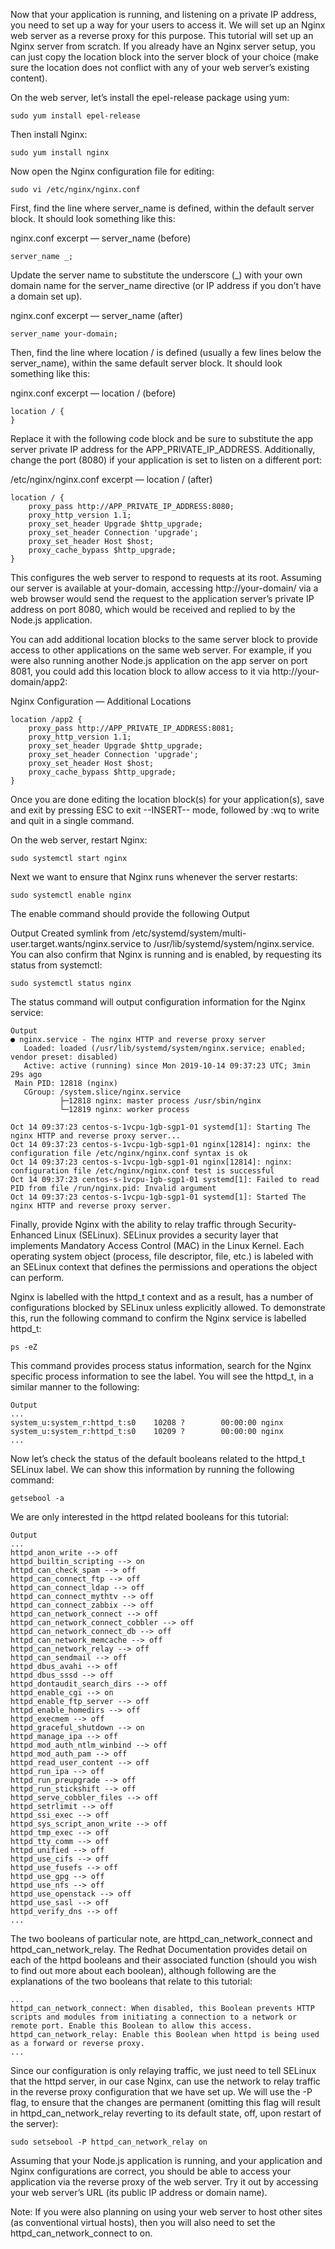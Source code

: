 Now that your application is running, and listening on a private IP address, you need to set up a way for your users to access it. We will set up an Nginx web server as a reverse proxy for this purpose. This tutorial will set up an Nginx server from scratch. If you already have an Nginx server setup, you can just copy the location block into the server block of your choice (make sure the location does not conflict with any of your web server’s existing content).

On the web server, let’s install the epel-release package using yum:
```
sudo yum install epel-release
``` 
Then install Nginx:
```
sudo yum install nginx
``` 
Now open the Nginx configuration file for editing:
```
sudo vi /etc/nginx/nginx.conf
``` 
First, find the line where server_name is defined, within the default server block. It should look something like this:

nginx.conf excerpt — server_name (before)
```
server_name _;
``` 
Update the server name to substitute the underscore (_) with your own domain name for the server_name directive (or IP address if you don’t have a domain set up).

nginx.conf excerpt — server_name (after)
```
server_name your-domain;
``` 
Then, find the line where location / is defined (usually a few lines below the server_name), within the same default server block. It should look something like this:

nginx.conf excerpt — location / (before)
```
location / {
}
``` 
Replace it with the following code block and be sure to substitute the app server private IP address for the APP_PRIVATE_IP_ADDRESS. Additionally, change the port (8080) if your application is set to listen on a different port:

/etc/nginx/nginx.conf excerpt — location / (after)
```
location / {
    proxy_pass http://APP_PRIVATE_IP_ADDRESS:8080;
    proxy_http_version 1.1;
    proxy_set_header Upgrade $http_upgrade;
    proxy_set_header Connection 'upgrade';
    proxy_set_header Host $host;
    proxy_cache_bypass $http_upgrade;
}
``` 
This configures the web server to respond to requests at its root. Assuming our server is available at your-domain, accessing http://your-domain/ via a web browser would send the request to the application server’s private IP address on port 8080, which would be received and replied to by the Node.js application.

You can add additional location blocks to the same server block to provide access to other applications on the same web server. For example, if you were also running another Node.js application on the app server on port 8081, you could add this location block to allow access to it via http://your-domain/app2:

Nginx Configuration — Additional Locations
```
location /app2 {
    proxy_pass http://APP_PRIVATE_IP_ADDRESS:8081;
    proxy_http_version 1.1;
    proxy_set_header Upgrade $http_upgrade;
    proxy_set_header Connection 'upgrade';
    proxy_set_header Host $host;
    proxy_cache_bypass $http_upgrade;
}
``` 
Once you are done editing the location block(s) for your application(s), save and exit by pressing ESC to exit --INSERT-- mode, followed by :wq to write and quit in a single command.

On the web server, restart Nginx:
```
sudo systemctl start nginx
``` 
Next we want to ensure that Nginx runs whenever the server restarts:
```
sudo systemctl enable nginx
``` 
The enable command should provide the following Output

Output
Created symlink from /etc/systemd/system/multi-user.target.wants/nginx.service to /usr/lib/systemd/system/nginx.service.
You can also confirm that Nginx is running and is enabled, by requesting its status from systemctl:
```
sudo systemctl status nginx
``` 
The status command will output configuration information for the Nginx service:
```
Output
● nginx.service - The nginx HTTP and reverse proxy server
   Loaded: loaded (/usr/lib/systemd/system/nginx.service; enabled; vendor preset: disabled)
   Active: active (running) since Mon 2019-10-14 09:37:23 UTC; 3min 29s ago
 Main PID: 12818 (nginx)
   CGroup: /system.slice/nginx.service
           ├─12818 nginx: master process /usr/sbin/nginx
           └─12819 nginx: worker process

Oct 14 09:37:23 centos-s-1vcpu-1gb-sgp1-01 systemd[1]: Starting The nginx HTTP and reverse proxy server...
Oct 14 09:37:23 centos-s-1vcpu-1gb-sgp1-01 nginx[12814]: nginx: the configuration file /etc/nginx/nginx.conf syntax is ok
Oct 14 09:37:23 centos-s-1vcpu-1gb-sgp1-01 nginx[12814]: nginx: configuration file /etc/nginx/nginx.conf test is successful
Oct 14 09:37:23 centos-s-1vcpu-1gb-sgp1-01 systemd[1]: Failed to read PID from file /run/nginx.pid: Invalid argument
Oct 14 09:37:23 centos-s-1vcpu-1gb-sgp1-01 systemd[1]: Started The nginx HTTP and reverse proxy server.
```
Finally, provide Nginx with the ability to relay traffic through Security-Enhanced Linux (SELinux). SELinux provides a security layer that implements Mandatory Access Control (MAC) in the Linux Kernel. Each operating system object (process, file descriptor, file, etc.) is labeled with an SELinux context that defines the permissions and operations the object can perform.

Nginx is labelled with the httpd_t context and as a result, has a number of configurations blocked by SELinux unless explicitly allowed. To demonstrate this, run the following command to confirm the Nginx service is labelled httpd_t:
```
ps -eZ
``` 
This command provides process status information, search for the Nginx specific process information to see the label. You will see the httpd_t, in a similar manner to the following:
```
Output
...
system_u:system_r:httpd_t:s0    10208 ?        00:00:00 nginx
system_u:system_r:httpd_t:s0    10209 ?        00:00:00 nginx
...
```
Now let’s check the status of the default booleans related to the httpd_t SELinux label. We can show this information by running the following command:
```
getsebool -a
``` 
We are only interested in the httpd related booleans for this tutorial:
```
Output
...
httpd_anon_write --> off
httpd_builtin_scripting --> on
httpd_can_check_spam --> off
httpd_can_connect_ftp --> off
httpd_can_connect_ldap --> off
httpd_can_connect_mythtv --> off
httpd_can_connect_zabbix --> off
httpd_can_network_connect --> off
httpd_can_network_connect_cobbler --> off
httpd_can_network_connect_db --> off
httpd_can_network_memcache --> off
httpd_can_network_relay --> off
httpd_can_sendmail --> off
httpd_dbus_avahi --> off
httpd_dbus_sssd --> off
httpd_dontaudit_search_dirs --> off
httpd_enable_cgi --> on
httpd_enable_ftp_server --> off
httpd_enable_homedirs --> off
httpd_execmem --> off
httpd_graceful_shutdown --> on
httpd_manage_ipa --> off
httpd_mod_auth_ntlm_winbind --> off
httpd_mod_auth_pam --> off
httpd_read_user_content --> off
httpd_run_ipa --> off
httpd_run_preupgrade --> off
httpd_run_stickshift --> off
httpd_serve_cobbler_files --> off
httpd_setrlimit --> off
httpd_ssi_exec --> off
httpd_sys_script_anon_write --> off
httpd_tmp_exec --> off
httpd_tty_comm --> off
httpd_unified --> off
httpd_use_cifs --> off
httpd_use_fusefs --> off
httpd_use_gpg --> off
httpd_use_nfs --> off
httpd_use_openstack --> off
httpd_use_sasl --> off
httpd_verify_dns --> off
...
```
The two booleans of particular note, are httpd_can_network_connect and httpd_can_network_relay. The Redhat Documentation provides detail on each of the httpd booleans and their associated function (should you wish to find out more about each boolean), although following are the explanations of the two booleans that relate to this tutorial:
```
...
httpd_can_network_connect: When disabled, this Boolean prevents HTTP scripts and modules from initiating a connection to a network or remote port. Enable this Boolean to allow this access.
httpd_can_network_relay: Enable this Boolean when httpd is being used as a forward or reverse proxy.
...
```

Since our configuration is only relaying traffic, we just need to tell SELinux that the httpd server, in our case Nginx, can use the network to relay traffic in the reverse proxy configuration that we have set up. We will use the -P flag, to ensure that the changes are permanent (omitting this flag will result in httpd_can_network_relay reverting to its default state, off, upon restart of the server):
```
sudo setsebool -P httpd_can_network_relay on
``` 
Assuming that your Node.js application is running, and your application and Nginx configurations are correct, you should be able to access your application via the reverse proxy of the web server. Try it out by accessing your web server’s URL (its public IP address or domain name).

Note: If you were also planning on using your web server to host other sites (as conventional virtual hosts), then you will also need to set the httpd_can_network_connect to on.